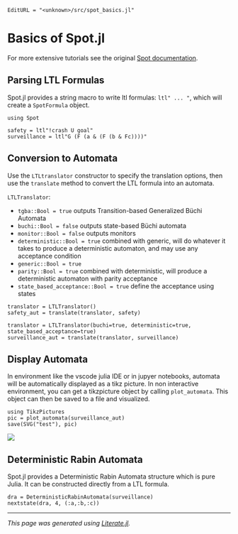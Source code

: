 ```@meta
EditURL = "<unknown>/src/spot_basics.jl"
```

# Basics of Spot.jl

For more extensive tutorials see the original [Spot documentation](https://spot.lrde.epita.fr/tut.html).

## Parsing LTL Formulas

Spot.jl provides a string macro to write ltl formulas: `ltl" ... "`, which will create a `SpotFormula` object.

```@example spot_basics
using Spot

safety = ltl"!crash U goal"
surveillance = ltl"G (F (a & (F (b & Fc))))"
```

## Conversion to Automata

Use the `LTLtranslator` constructor to specify the translation options, then use the `translate` method to convert the LTL formula into an automata.

`LTLTranslator`:
- `tgba::Bool = true` outputs Transition-based Generalized Büchi Automata
- `buchi::Bool = false` outputs state-based Büchi automata
- `monitor::Bool = false` outputs monitors
- `deterministic::Bool = true` combined with generic, will do whatever it takes to produce a deterministic automaton, and may use any acceptance condition
- `generic::Bool = true`
- `parity::Bool = true` combined with deterministic, will produce a deterministic automaton with parity acceptance
- `state_based_acceptance::Bool = true` define the acceptance using states

```@example spot_basics
translator = LTLTranslator()
safety_aut = translate(translator, safety)

translator = LTLTranslator(buchi=true, deterministic=true, state_based_acceptance=true)
surveillance_aut = translate(translator, surveillance)
```

## Display Automata

In environment like the vscode julia IDE or in jupyer notebooks, automata will be automatically displayed as a tikz picture.
In non interactive environment, you can get a tikzpicture object by calling `plot_automata`. This object can then be saved to a file and visualized.

```@example spot_basics
using TikzPictures
pic = plot_automata(surveillance_aut)
save(SVG("test"), pic)
```

![](test.svg)

## Deterministic Rabin Automata
Spot.jl provides a Deterministic Rabin Automata structure which is pure Julia. It can be constructed directly from a LTL formula.

```@example spot_basics
dra = DeterministicRabinAutomata(surveillance)
nextstate(dra, 4, (:a,:b,:c))
```

---

*This page was generated using [Literate.jl](https://github.com/fredrikekre/Literate.jl).*

